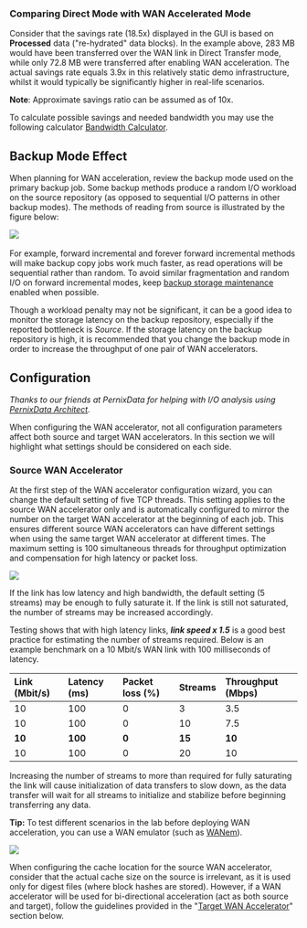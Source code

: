 <!--- This was last Changed 03-05-17 by PS --->
### Comparing Direct Mode with WAN Accelerated Mode

Consider that the savings rate (18.5x) displayed in the GUI is based on **Processed** data ("re-hydrated" data blocks). In the example above, 283 MB would have been transferred over the WAN link in Direct Transfer mode, while only 72.8 MB were transferred after enabling WAN acceleration. The actual savings rate equals 3.9x in this relatively static demo infrastructure, whilst it would typically be significantly higher in real-life scenarios.

**Note**: Approximate savings ratio can be assumed as of 10x.

To calculate possible savings and needed bandwidth you may use the following calculator [Bandwidth Calculator](http://vee.am/bandwidth).

## Backup Mode Effect

When planning for WAN acceleration, review the backup mode used on the primary backup job. Some backup methods produce a random I/O workload on the source repository (as opposed to sequential I/O patterns in other backup modes). The methods of reading from source is illustrated by the figure below:

![](../media/image21.png) 

For example, forward incremental and forever forward incremental methods will make backup copy jobs work much faster, as read operations will be sequential rather than random. To avoid similar fragmentation and random I/O on forward incremental modes, keep [backup storage maintenance](../job_configuration/backup_job.md#storage-maintenance) enabled when possible.

Though a workload penalty may not be significant, it can be a good idea to monitor the storage latency on the backup repository, especially if the reported bottleneck is *Source*. If the storage latency on the
backup repository is high, it is recommended that you change the backup mode in order to increase the throughput of one pair of WAN accelerators.

## Configuration

_Thanks to our friends at PernixData for helping with I/O analysis using [PernixData Architect](https://www.pernixdata.com/pernixdata-architect-software)._

When configuring the WAN accelerator, not all configuration parameters affect both source and target WAN accelerators. In this section we will highlight what settings should be considered on each side.

### Source WAN Accelerator

At the first step of the WAN accelerator configuration wizard, you can change the default setting of five TCP threads. This setting applies to
the source WAN accelerator only and is automatically configured to mirror the number on the target WAN accelerator at the beginning of each job. This ensures different source
WAN accelerators can have different settings when using the same target WAN accelerator at different times. The maximum setting is 100 simultaneous threads for throughput optimization and compensation for high latency or packet loss.

![](../media/image22.png)

If the link has low latency and high bandwidth, the default setting (5 streams) may be enough to fully saturate it. If the link is still not saturated,
the number of streams may be increased accordingly.

Testing shows that with high latency links, _**link speed x 1.5**_ is a good best practice for estimating the number of streams required. Below is an example
benchmark on a 10 Mbit/s WAN link with 100 milliseconds of latency.

| Link (Mbit/s) | Latency (ms) | Packet loss (%) | Streams | Throughput (Mbps) |
|:--------------|:-------------|:----------------|:--------|:------------------|
| 10            | 100          | 0               | 3       | 3.5               |
| 10            | 100          | 0               | 10      | 7.5               |
| **10**        | **100**      | **0**           | **15**  | **10**            |
| 10            | 100          | 0               | 20      | 10                |

Increasing the number of streams to more than required for fully saturating the link will cause initialization of data transfers to slow down, as the data transfer will wait for all streams to initialize and stabilize before beginning transferring any data.

**Tip:** To test different scenarios in the lab before deploying WAN acceleration, you can use a WAN emulator (such as [WANem](http://wanem.sourceforge.net/)).

![](../media/image23.png)

When configuring the cache location for the source WAN accelerator, consider that the actual cache size on the source is irrelevant, as it is used only for digest files (where block hashes are stored). However, if a WAN accelerator will be used for bi-directional acceleration (act as both source and target), follow the guidelines provided in the "[Target WAN Accelerator](#target-wan-accelerator)" section below.
